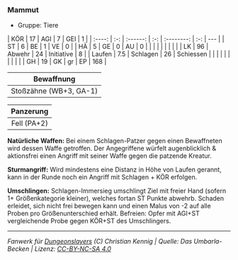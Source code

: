 ### Mammut

- Gruppe: Tiere

|  KÖR   | 17  |   AGI    |  7  |    GEI     |  1  |
| :----: | :-: | :------: | :-: | :--------: | :-: | --- |
|   ST   |  6  |    BE    |  1  |     VE     |  0  |
|   HÄ   |  5  |    GE    |  0  |     AU     |  0  |
|        |     |          |     |            |     |     |
|   LK   | 96  |  Abwehr  | 24  | Initiative |  8  |
| Laufen | 7.5 | Schlagen | 26  | Schiessen  |     |
|        |     |          |     |            |     |     |
|   GH   | 19  |    GK    | gr  |     EP     | 168 |

|       Bewaffnung       |
| :--------------------: |
| Stoßzähne (WB+3, GA-1) |

|  Panzerung  |
| :---------: |
| Fell (PA+2) |

**Natürliche Waffen:** Bei einem Schlagen-Patzer gegen einen Bewaffneten wird dessen Waffe getroffen. Der Angegriffene würfelt augenblicklich & aktionsfrei einen Angriff mit seiner Waffe gegen die patzende Kreatur.

**Sturmangriff:** Wird mindestens eine Distanz in Höhe von Laufen gerannt, kann in der Runde noch ein Angriff mit Schlagen + KÖR erfolgen.

**Umschlingen:** Schlagen-Immersieg umschlingt Ziel mit freier Hand (sofern 1+ Größenkategorie kleiner), welches fortan ST Punkte abwehrb. Schaden erleidet, sich nicht frei bewegen kann und einen Malus von -2 auf alle Proben pro Größenunterschied erhält. Befreien: Opfer mit AGI+ST vergleichende Probe gegen KÖR+ST des Umschlingers.

---

_Fanwerk für [Dungeonslayers](https://www.dungeonslayers.net/) (C) Christian Kennig | Quelle: Das Umbarla-Becken | Lizenz: [CC-BY-NC-SA 4.0](https://creativecommons.org/licenses/by-nc-sa/4.0/deed.de)_
